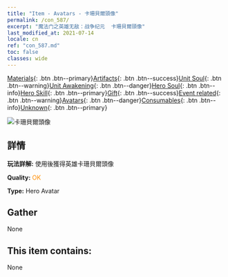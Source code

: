 ```yaml
---
title: "Item - Avatars - 卡珊貝爾頭像"
permalink: /con_587/
excerpt: "魔法门之英雄无敌：战争纪元  卡珊貝爾頭像"
last_modified_at: 2021-07-14
locale: cn
ref: "con_587.md"
toc: false
classes: wide
---
```

 [Materials](/ItemsCN/){: .btn .btn--primary}[Artifacts](/ItemsCN/Artifacts/){: .btn .btn--success}[Unit Soul](/ItemsCN/UnitSoul/){: .btn .btn--warning}[Unit Awakening](/ItemsCN/UnitAwakening/){: .btn .btn--danger}[Hero Soul](/ItemsCN/HeroSoul/){: .btn .btn--info}[Hero Skill](/ItemsCN/HeroSkill/){: .btn .btn--primary}[Gift](/ItemsCN/Gift/){: .btn .btn--success}[Event related](/ItemsCN/Events/){: .btn .btn--warning}[Avatars](/ItemsCN/Avatars/){: .btn .btn--danger}[Consumables](/ItemsCN/Consumables/){: .btn .btn--info}[Unknown](/ItemsCN/Unknown/){: .btn .btn--primary}

 ![卡珊貝爾頭像](/images/h/h_Cassanbel.jpg)

## 詳情
 **玩法詳解:** 使用後獲得英雄卡珊貝爾頭像

 **Quality:** <span style="color: #FF8C00">OK</span>

 **Type:** Hero Avatar

## Gather

  None

## This item contains:

  None


